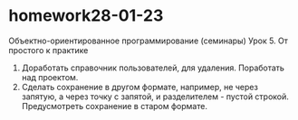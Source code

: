 # homework28-01-23
Объектно-ориентированное программирование (семинары) Урок 5. От простого к практике

1. Доработать справочник пользователей, для удаления. Поработать над проектом.
2. Сделать сохранение в другом формате, например, не через запятую, а через точку с запятой, и разделителем - пустой строкой. Предусмотреть сохранение в старом формате.
